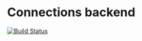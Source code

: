 # Connections backend
[![Build Status](https://travis-ci.org/ergh99/connections-backend.svg?branch=master)](https://travis-ci.org/ergh99/connections-backend)
